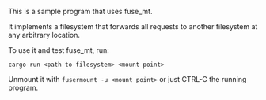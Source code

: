 This is a sample program that uses fuse_mt.

It implements a filesystem that forwards all requests to another filesystem at any arbitrary location.

To use it and test fuse_mt, run:

    cargo run <path to filesystem> <mount point>

Unmount it with `fusermount -u <mount point>` or just CTRL-C the running program.
